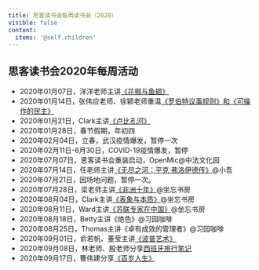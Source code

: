 ```yaml
---
title: 思客读书会每周读书会（2020）
visible: false
content:
  items: '@self.children'
---
```


## 思客读书会2020年每周活动

* 2020年01月07日，洋洋老师主讲[《花椒与鱼翅》](./200107_huajiao_yuchi_yangyang)
* 2020年01月14日，张伟应老师、徐颖老师重温[《罗伯特议事规则》和《可操作的民主》](./200114_robert_zhangwy_xuyin)
* 2020年01月21日，Clark主讲[《卢比孔河》](./200121_rubicon_clark)
* 2020年01月28日，春节假期，年初四
* 2020年02月04日，立春，武汉疫情爆发，暂停一次
* 2020年02月11日-6月30日，COVID-19疫情爆发，暂停
* 2020年07月07日，思客读书会重装启动，OpenMic@中法文化园
* 2020年07月14日，任老师主讲[《无尽之河：平克·弗洛伊德传》](./200714_pink_floyd)@小吾
* 2020年07月21日，因场地问题，暂停一次。
* 2020年07月28日，梁老师主讲[《非洲十年》](./200728_ten_years_in_africa)@坐忘书房
* 2020年08月04日，Clark主讲[《表象与本质》](./200804_superfaces_and_essences)@坐忘书房
* 2020年08月11日，Ward主讲[《苏联专家在中国》](./200811_ussr_experts_in_china)@坐忘书房
* 2020年08月18日，Betty主讲《绝色》@习园咖啡
* 2020年08月25日，Thomas主讲《卓有成效的管理者》@习园咖啡
* 2020年09月01日，俞若帆、董莹主讲[《波普艺术》](./200901_pop_arts)
* 2020年09月08日，林老师、殷老师分享[西班牙旅行笔记](./200908_spain_travel_notes)
* 2020年09月17日，曹伟建分享[《百岁人生》](./2009115_hundered_years)
